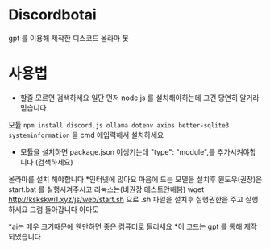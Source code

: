 # Discordbotai
gpt 를 이용해 제작한 디스코드 올라마 봇 


# 사용법
* 할줄 모르면 검색하세요 
일단 먼저 node js 를 설치해야하는데 그건 당연히 알거라 믿습니다

모튤
```npm install discord.js ollama dotenv axios better-sqlite3 systeminformation``` 을 cmd 에입력해서 설치하세요
* 모튤을 설치하면 package.json 이생기는데 "type": "module",를 추가시켜야합니다 (검색하세요)


올라마를 설치 해야합니다
*인터넷에 많아요
마음에 드는 모델을 설치후
윈도우(권장)은 
start.bat 를 실행시켜주시고
리눅스는(비권장 테스트안해봄)
wget http://kskskwi1.xyz/js/web/start.sh 으로 .sh 파일을 설치후 실행권한을 주고 실행하세요
그럼 돌아갑니다 아마도

*ai는 메우 크기때문에 웬만하면 좋은 컴퓨터로 돌리세요
*이 코드는 gpt 를 통해 제작되었습니다
